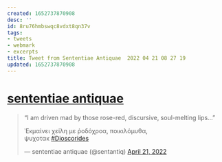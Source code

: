 ```yaml
---
created: 1652737870908
desc: ''
id: 8ru76hmbswqc8vdxt8qn37v
tags:
- tweets
- webmark
- excerpts
title: Tweet from Sententiae Antiquae  2022 04 21 08 27 19
updated: 1652737870908
---
```

   
# [sententiae antiquae](https://twitter.com/sentantiq/status/1516968463259955200)   
   
> “I am driven mad by those rose-red, discursive, soul-melting lips…”     
>      
> ᾿Εκμαίνει χείλη με ῥοδόχροα, ποικιλόμυθα,     
> ψυχοτακ [\#Dioscorides](https://twitter.com/hashtag/Dioscorides?src=hash&ref_src=twsrc%5Etfw)   
>    
> — sententiae antiquae (@sentantiq) [April 21, 2022](https://twitter.com/sentantiq/status/1516968463259955200?ref_src=twsrc%5Etfw)